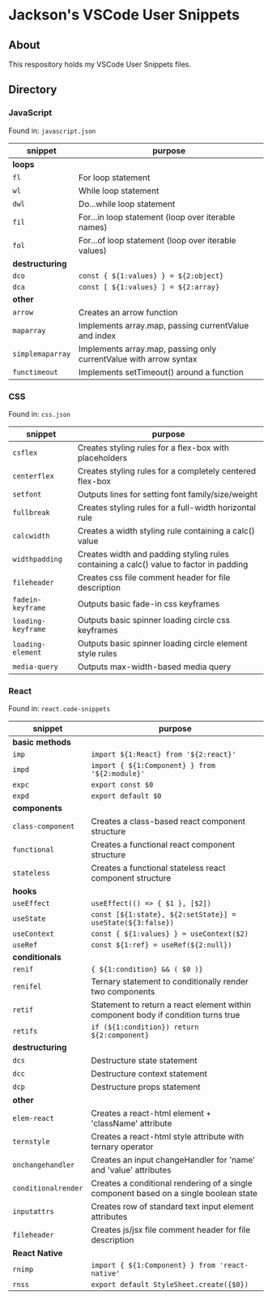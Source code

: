 # Jackson's VSCode User Snippets

## About

This respository holds my VSCode User Snippets files.

## Directory

### JavaScript

Found in: `javascript.json`

| snippet           | purpose                                                           |
| ----------------- | ----------------------------------------------------------------- |
| **loops**         |
| `fl`              | For loop statement                                                |
| `wl`              | While loop statement                                              |
| `dwl`             | Do...while loop statement                                         |
| `fil`             | For...in loop statement (loop over iterable names)                |
| `fol`             | For...of loop statement (loop over iterable values)               |
| **destructuring** |
| `dco`             | `const { ${1:values} } = ${2:object}`                             |
| `dca`             | `const [ ${1:values} ] = ${2:array}`                              |
| **other**         |
| `arrow`           | Creates an arrow function                                         |
| `maparray`        | Implements array.map, passing currentValue and index              |
| `simplemaparray`  | Implements array.map, passing only currentValue with arrow syntax |
| `functimeout`     | Implements setTimeout() around a function                         |

### CSS

Found in: `css.json`

| snippet            | purpose                                                                                |
| ------------------ | -------------------------------------------------------------------------------------- |
| `csflex`           | Creates styling rules for a flex-box with placeholders                                 |
| `centerflex`       | Creates styling rules for a completely centered flex-box                               |
| `setfont`          | Outputs lines for setting font family/size/weight                                      |
| `fullbreak`        | Creates styling rules for a full-width horizontal rule                                 |
| `calcwidth`        | Creates a width styling rule containing a calc() value                                 |
| `widthpadding`     | Creates width and padding styling rules containing a calc() value to factor in padding |
| `fileheader`       | Creates css file comment header for file description                                   |
| `fadein-keyframe`  | Outputs basic fade-in css keyframes                                                    |
| `loading-keyframe` | Outputs basic spinner loading circle css keyframes                                     |
| `loading-element`  | Outputs basic spinner loading circle element style rules                               |
| `media-query`      | Outputs max-width-based media query                                                    |

### React

Found in: `react.code-snippets`

| snippet             | purpose                                                                               |
| ------------------- | ------------------------------------------------------------------------------------- |
| **basic methods**   |
| `imp`               | `import ${1:React} from '${2:react}'`                                                 |
| `impd`              | `import { ${1:Component} } from '${2:module}'`                                        |
| `expc`              | `export const $0`                                                                     |
| `expd`              | `export default $0`                                                                   |
| **components**      |
| `class-component`   | Creates a class-based react component structure                                       |
| `functional`        | Creates a functional react component structure                                        |
| `stateless`         | Creates a functional stateless react component structure                              |
| **hooks**           |
| `useEffect`         | `useEffect(() => { $1 }, [$2])`                                                       |
| `useState`          | `const [${1:state}, ${2:setState}] = useState(${3:false})`                            |
| `useContext`        | `const { ${1:values} } = useContext($2)`                                              |
| `useRef`            | `const ${1:ref} = useRef(${2:null})`                                                  |
| **conditionals**    |
| `renif`             | `{ ${1:condition} && ( $0 )}`                                                         |
| `renifel`           | Ternary statement to conditionally render two components                              |
| `retif`             | Statement to return a react element within component body if condition turns true     |
| `retifs`            | `if (${1:condition}) return ${2:component}`                                           |
| **destructuring**   |
| `dcs`               | Destructure state statement                                                           |
| `dcc`               | Destructure context statement                                                         |
| `dcp`               | Destructure props statement                                                           |
| **other**           |
| `elem-react`        | Creates a react-html element + 'className' attribute                                  |
| `ternstyle`         | Creates a react-html style attribute with ternary operator                            |
| `onchangehandler`   | Creates an input changeHandler for 'name' and 'value' attributes                      |
| `conditionalrender` | Creates a conditional rendering of a single component based on a single boolean state |
| `inputattrs`        | Creates row of standard text input element attributes                                 |
| `fileheader`        | Creates js/jsx file comment header for file description                               |
| **React Native**    |
| `rnimp`             | `import { ${1:Component} } from 'react-native'`                                       |
| `rnss`              | `export default StyleSheet.create({$0})`                                              |
